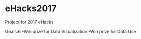 # eHacks2017
Project for 2017 eHacks

Goals:6
-Win prize for Data Vizualization
-Win prize for Data Use
